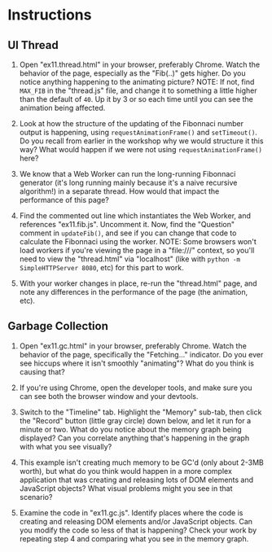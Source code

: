 # Instructions

## UI Thread

1. Open "ex11.thread.html" in your browser, preferably Chrome. Watch the behavior of the page, especially as the "Fib(..)" gets higher. Do you notice anything happening to the animating picture? NOTE: If not, find `MAX_FIB` in the "thread.js" file, and change it to something a little higher than the default of `40`. Up it by 3 or so each time until you can see the animation being affected.

2. Look at how the structure of the updating of the Fibonnaci number output is happening, using `requestAnimationFrame()` and `setTimeout()`. Do you recall from earlier in the workshop why we would structure it this way? What would happen if we were not using `requestAnimationFrame()` here?

3. We know that a Web Worker can run the long-running Fibonnaci generator (it's long running mainly because it's a naive recursive algorithm!) in a separate thread. How would that impact the performance of this page?

4. Find the commented out line which instantiates the Web Worker, and references "ex11.fib.js". Uncomment it. Now, find the "Question" comment in `updateFib()`, and see if you can change that code  to calculate the Fibonnaci using the worker. NOTE: Some browsers won't load workers if you're viewing the page in a "file:///" context, so you'll need to view the "thread.html" via "localhost" (like with `python -m SimpleHTTPServer 8080`, etc) for this part to work.

5. With your worker changes in place, re-run the "thread.html" page, and note any differences in the performance of the page (the animation, etc).


## Garbage Collection

1. Open "ex11.gc.html" in your browser, preferably Chrome. Watch the behavior of the page, specifically the "Fetching..." indicator. Do you ever see hiccups where it isn't smoothly "animating"? What do you think is causing that?

2. If you're using Chrome, open the developer tools, and make sure you can see both the browser window and your devtools.

3. Switch to the "Timeline" tab. Highlight the "Memory" sub-tab, then click the "Record" button (little gray circle) down below, and let it run for a minute or two. What do you notice about the memory graph being displayed? Can you correlate anything that's happening in the graph with what you see visually?

4. This example isn't creating much memory to be GC'd (only about 2-3MB worth), but what do you think would happen in a more complex application that was creating and releasing lots of DOM elements and JavaScript objects? What visual problems might you see in that scenario?

5. Examine the code in "ex11.gc.js". Identify places where the code is creating and releasing DOM elements and/or JavaScript objects. Can you modify the code so less of that is happening? Check your work by repeating step 4 and comparing what you see in the memory graph.
